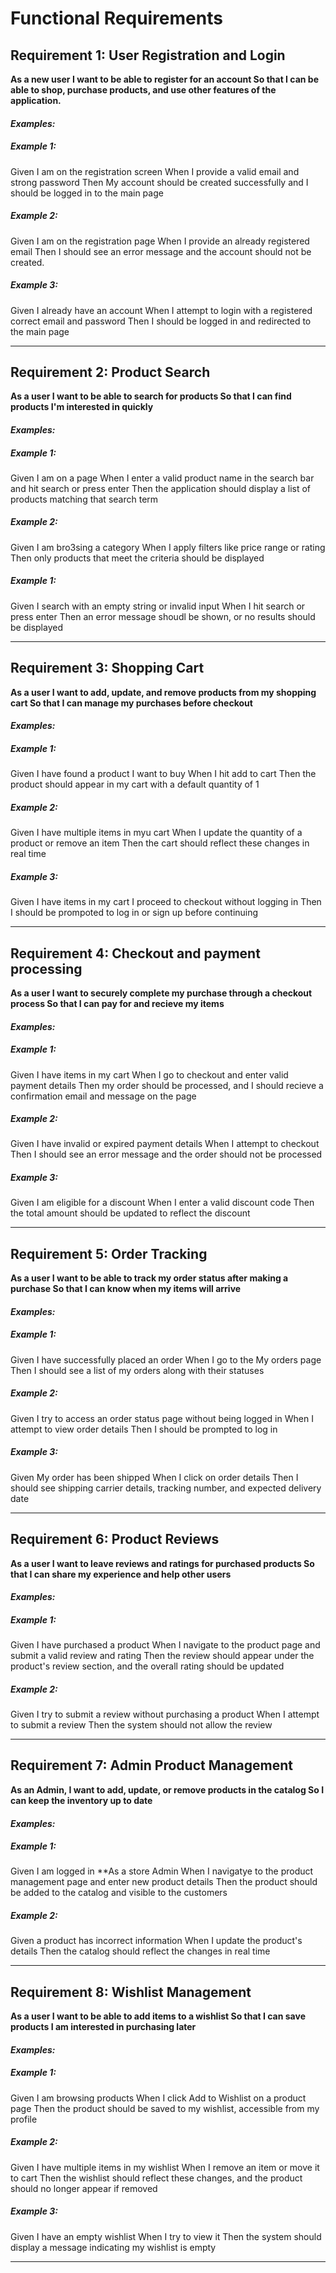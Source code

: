 # Functional Requirements

## Requirement 1: User Registration and Login

**As a new user
I want to be able to register for an account
So that I can be able to shop, purchase products, and use other features of the application.**

#### *Examples:*

##### Example 1:
Given I am on the registration screen
When I provide a valid email and strong password
Then My account should be created successfully and I should be logged in to the main page

##### Example 2:
Given I am on the registration page
When I provide an already registered email
Then I should see an error message and the account should not be created.

##### Example 3:
Given I already have an account
When I attempt to login with a registered correct email and password
Then I should be logged in and redirected to the main page

---

## Requirement 2: Product Search

**As a user
I want to be able to search for products
So that I can find products I'm interested in quickly**

#### *Examples:*

##### Example 1:
Given I am on a page
When I enter a valid product name in the search bar and hit search or press enter
Then the application should display a list of products matching that search term

##### Example 2:
Given I am bro3sing a category
When I apply filters like price range or rating
Then only products that meet the criteria should be displayed

##### Example 1:
Given I search with an empty string or invalid input
When I hit search or press enter
Then an error message shoudl be shown, or no results should be displayed

---
## Requirement 3: Shopping Cart

**As a user
I want to add, update, and remove products from my shopping cart 
So that I can manage my purchases before checkout**

#### *Examples:*
##### Example 1:
Given I have found a product I want to buy
When I hit add to cart
Then the product should appear in my cart with a default quantity of 1

##### Example 2:
Given I have multiple items in myu cart
When I update the quantity of a product or remove an item
Then the cart should reflect these changes in real time

##### Example 3:
Given I have items in my cart
I proceed to checkout without logging in
Then I should be prompoted to log in or sign up before continuing

---

## Requirement 4: Checkout and payment processing

**As a user
I want to securely complete my purchase through a checkout process
So that I can pay for and recieve my items**

#### *Examples:*

##### Example 1:
Given I have items in my cart
When I go to checkout and enter valid payment details
Then my order should be processed, and I should recieve a confirmation email and message on the page

##### Example 2:
Given I have invalid or expired payment details
When I attempt to checkout
Then I should see an error message and the order should not be processed

##### Example 3:
Given I am eligible for a discount
When I enter a valid discount code
Then the total amount should be updated to reflect the discount

---

## Requirement 5: Order Tracking

**As a user
I want to be able to track my order status after making a purchase
So that I can know when my items will arrive**

#### *Examples:*

##### Example 1:
Given I have successfully placed an order
When I go to the My orders page
Then I should see a list of my orders along with their statuses

##### Example 2:
Given I try to access an order status page without being logged in
When I attempt to view order details
Then I should be prompted to log in

##### Example 3:
Given My order has been shipped
When I click on order details
Then I should see shipping carrier details, tracking number, and expected delivery date

---

## Requirement 6: Product Reviews

**As a user
I want to leave reviews and ratings for purchased products
So that I can share my experience and help other users**

#### *Examples:*

##### Example 1:
Given I have purchased a product
When I navigate to the product page and submit a valid review and rating
Then the review should appear under the product's review section, and the overall rating should be updated

##### Example 2:
Given I try to submit a review without purchasing a product
When I attempt to submit a review
Then the system should not allow the review

---

## Requirement 7: Admin Product Management

**As an Admin,
I want to add, update, or remove products in the catalog
So I can keep the inventory up to date**

#### *Examples:*

##### Example 1:
Given I am logged in **As a store Admin
When I navigatye to the product management page and enter new product details
Then the product should be added to the catalog and visible to the customers

##### Example 2:
Given a product has incorrect information
When I update the product's details
Then the catalog should reflect the changes in real time

---

## Requirement 8: Wishlist Management

**As a user
I want to be able to add items to a wishlist 
So that I can save products I am interested in purchasing later**

#### *Examples:*
##### Example 1:
Given I am browsing products
When I click Add to Wishlist on a product page
Then the product should be saved to my wishlist, accessible from my profile

##### Example 2:
Given I have multiple items in my wishlist
When I remove an item or move it to cart
Then the wishlist should reflect these changes, and the product should no longer appear if removed

##### Example 3:
Given I have an empty wishlist
When I try to view it
Then the system should display a message indicating my wishlist is empty

---
